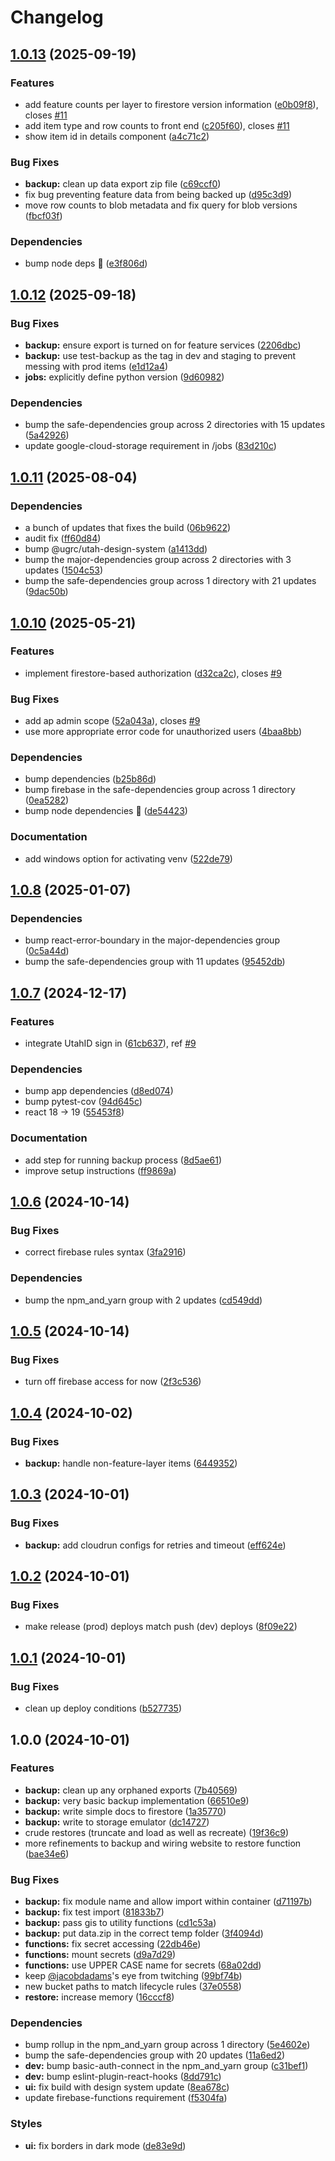 # Changelog

## [1.0.13](https://github.com/agrc/project-moonwalk/compare/v1.0.12...v1.0.13) (2025-09-19)


### Features

* add feature counts per layer to firestore version information ([e0b09f8](https://github.com/agrc/project-moonwalk/commit/e0b09f81f4465d72646a11af0d7ddf57d3e5a102)), closes [#11](https://github.com/agrc/project-moonwalk/issues/11)
* add item type and row counts to front end ([c205f60](https://github.com/agrc/project-moonwalk/commit/c205f602ab94eb90265bc1cfbfbe7941913a6908)), closes [#11](https://github.com/agrc/project-moonwalk/issues/11)
* show item id in details component ([a4c71c2](https://github.com/agrc/project-moonwalk/commit/a4c71c2b5d63ea4d17dc3104f4ce7d3fc653d377))


### Bug Fixes

* **backup:** clean up data export zip file ([c69ccf0](https://github.com/agrc/project-moonwalk/commit/c69ccf0a350bece0c6c5eac1967e8b6e7b1c118b))
* fix bug preventing feature data from being backed up ([d95c3d9](https://github.com/agrc/project-moonwalk/commit/d95c3d985d43e38abac98883979e655ab498af66))
* move row counts to blob metadata and fix query for blob versions ([fbcf03f](https://github.com/agrc/project-moonwalk/commit/fbcf03f23b14b3fa008a05380120a15c1e0cc2d1))


### Dependencies

* bump node deps 🌲 ([e3f806d](https://github.com/agrc/project-moonwalk/commit/e3f806d30925d18c92f73aacd5b777bd7cbf7b7e))

## [1.0.12](https://github.com/agrc/project-moonwalk/compare/v1.0.11...v1.0.12) (2025-09-18)


### Bug Fixes

* **backup:** ensure export is turned on for feature services ([2206dbc](https://github.com/agrc/project-moonwalk/commit/2206dbc1974932f0de9fa9d04e65c68f46379c84))
* **backup:** use test-backup as the tag in dev and staging to prevent messing with prod items ([e1d12a4](https://github.com/agrc/project-moonwalk/commit/e1d12a495e69fc02f5031b9ef96f03aee156288b))
* **jobs:** explicitly define python version ([9d60982](https://github.com/agrc/project-moonwalk/commit/9d60982ce97247fc602df66dd3d7801263f44a88))


### Dependencies

* bump the safe-dependencies group across 2 directories with 15 updates ([5a42926](https://github.com/agrc/project-moonwalk/commit/5a429268797b354787a0e10c9238f4d57986dff2))
* update google-cloud-storage requirement in /jobs ([83d210c](https://github.com/agrc/project-moonwalk/commit/83d210c24bf699fe965f4a6fce2a904e2c109465))

## [1.0.11](https://github.com/agrc/project-moonwalk/compare/v1.0.10...v1.0.11) (2025-08-04)


### Dependencies

* a bunch of updates that fixes the build ([06b9622](https://github.com/agrc/project-moonwalk/commit/06b9622011259b66415eacff6ba63adea3ef8fa1))
* audit fix ([ff60d84](https://github.com/agrc/project-moonwalk/commit/ff60d842f00cbbe29c17589427e1ca2e9510ce8f))
* bump @ugrc/utah-design-system ([a1413dd](https://github.com/agrc/project-moonwalk/commit/a1413ddb2699b63c21cace52ba1d3ce2f35207a9))
* bump the major-dependencies group across 2 directories with 3 updates ([1504c53](https://github.com/agrc/project-moonwalk/commit/1504c538229a0cc0c664a79f8ce5230ff9939e57))
* bump the safe-dependencies group across 1 directory with 21 updates ([9dac50b](https://github.com/agrc/project-moonwalk/commit/9dac50bf3eaec33d4ab944dff7a7ff99ea577a30))

## [1.0.10](https://github.com/agrc/project-moonwalk/compare/v1.0.8...v1.0.10) (2025-05-21)


### Features

* implement firestore-based authorization ([d32ca2c](https://github.com/agrc/project-moonwalk/commit/d32ca2cb47143c5254aa641f8e0104acf0bfc0de)), closes [#9](https://github.com/agrc/project-moonwalk/issues/9)


### Bug Fixes

* add ap admin scope ([52a043a](https://github.com/agrc/project-moonwalk/commit/52a043a1c253d3edc48c8d33ce0ff65dd5e53f06)), closes [#9](https://github.com/agrc/project-moonwalk/issues/9)
* use more appropriate error code for unauthorized users ([4baa8bb](https://github.com/agrc/project-moonwalk/commit/4baa8bbebce59e0be69fe2e52eacc3687da7ca15))


### Dependencies

* bump dependencies ([b25b86d](https://github.com/agrc/project-moonwalk/commit/b25b86de23a190da91cb44fd3f15de56fd69d760))
* bump firebase in the safe-dependencies group across 1 directory ([0ea5282](https://github.com/agrc/project-moonwalk/commit/0ea52820522110163a1ef630d47b399e452425b8))
* bump node dependencies 🌲 ([de54423](https://github.com/agrc/project-moonwalk/commit/de544235e5aa37adc18ad6656cdfd633cb102c83))


### Documentation

* add windows option for activating venv ([522de79](https://github.com/agrc/project-moonwalk/commit/522de796d7677b842fd5d60b842d3948ca9e3d06))

## [1.0.8](https://github.com/agrc/project-moonwalk/compare/v1.0.7...v1.0.8) (2025-01-07)


### Dependencies

* bump react-error-boundary in the major-dependencies group ([0c5a44d](https://github.com/agrc/project-moonwalk/commit/0c5a44df43b2edc6d3aea8985d29cd1e5b97e027))
* bump the safe-dependencies group with 11 updates ([95452db](https://github.com/agrc/project-moonwalk/commit/95452db84cb6866fc852f39d1d95ae29233c2043))

## [1.0.7](https://github.com/agrc/project-moonwalk/compare/v1.0.6...v1.0.7) (2024-12-17)


### Features

* integrate UtahID sign in ([61cb637](https://github.com/agrc/project-moonwalk/commit/61cb637604dcbcb46343bfff0593b60f712300b5)), ref [#9](https://github.com/agrc/project-moonwalk/issues/9)


### Dependencies

* bump app dependencies ([d8ed074](https://github.com/agrc/project-moonwalk/commit/d8ed074a522a154f85d922e7ae954f1f375e0acf))
* bump pytest-cov ([94d645c](https://github.com/agrc/project-moonwalk/commit/94d645c3bfa1a5eeb230a29e1728f37ae2522b5d))
* react 18 -&gt; 19 ([55453f8](https://github.com/agrc/project-moonwalk/commit/55453f8fcf3954c20790913731f0dbc86542e777))


### Documentation

* add step for running backup process ([8d5ae61](https://github.com/agrc/project-moonwalk/commit/8d5ae6197437c242027004a85106d9f587fc2e6f))
* improve setup instructions ([ff9869a](https://github.com/agrc/project-moonwalk/commit/ff9869a31c6dc4ded2754cca45ded17cd8c9a6a0))

## [1.0.6](https://github.com/agrc/project-moonwalk/compare/v1.0.5...v1.0.6) (2024-10-14)


### Bug Fixes

* correct firebase rules syntax ([3fa2916](https://github.com/agrc/project-moonwalk/commit/3fa29161b90ccadcb337c178ccb2fb5416bb8a6d))


### Dependencies

* bump the npm_and_yarn group with 2 updates ([cd549dd](https://github.com/agrc/project-moonwalk/commit/cd549dd760b8f321182c0015bbb390c2a6721995))

## [1.0.5](https://github.com/agrc/project-moonwalk/compare/v1.0.4...v1.0.5) (2024-10-14)


### Bug Fixes

* turn off firebase access for now ([2f3c536](https://github.com/agrc/project-moonwalk/commit/2f3c536821721ebf21833f7fc23f5ec1bcd5be45))

## [1.0.4](https://github.com/agrc/project-moonwalk/compare/v1.0.3...v1.0.4) (2024-10-02)


### Bug Fixes

* **backup:** handle non-feature-layer items ([6449352](https://github.com/agrc/project-moonwalk/commit/6449352a734467ec78dcd554995dd9aab2e1585e))

## [1.0.3](https://github.com/agrc/project-moonwalk/compare/v1.0.2...v1.0.3) (2024-10-01)


### Bug Fixes

* **backup:** add cloudrun configs for retries and timeout ([eff624e](https://github.com/agrc/project-moonwalk/commit/eff624e0d3f44d7f415cf3709f5e06eaf82e5f47))

## [1.0.2](https://github.com/agrc/project-moonwalk/compare/v1.0.1...v1.0.2) (2024-10-01)


### Bug Fixes

* make release (prod) deploys match push (dev) deploys ([8f09e22](https://github.com/agrc/project-moonwalk/commit/8f09e225ca27b86816356613302b3be8d4c6c962))

## [1.0.1](https://github.com/agrc/project-moonwalk/compare/v1.0.0...v1.0.1) (2024-10-01)


### Bug Fixes

* clean up deploy conditions ([b527735](https://github.com/agrc/project-moonwalk/commit/b527735585e62f340c0e398d1abb3598572c3288))

## 1.0.0 (2024-10-01)


### Features

* **backup:** clean up any orphaned exports ([7b40569](https://github.com/agrc/project-moonwalk/commit/7b40569fb55acf2812995b3ca280b39b49f46f56))
* **backup:** very basic backup implementation ([66510e9](https://github.com/agrc/project-moonwalk/commit/66510e9e0e49b823ab4321306574cdbb747f4885))
* **backup:** write simple docs to firestore ([1a35770](https://github.com/agrc/project-moonwalk/commit/1a35770fb1d89cbdef416d8e30c53ea9775aec7e))
* **backup:** write to storage emulator ([dc14727](https://github.com/agrc/project-moonwalk/commit/dc14727e5bf09a401cf2361904e8eb5e22ac9c5a))
* crude restores (truncate and load as well as recreate) ([19f36c9](https://github.com/agrc/project-moonwalk/commit/19f36c92474ea718d812e25bb6517fa7c74b71a3))
* more refinements to backup and wiring website to restore function ([bae34e6](https://github.com/agrc/project-moonwalk/commit/bae34e63e6c1ab900aea0f57407766b8127200ce))


### Bug Fixes

* **backup:** fix module name and allow import within container ([d71197b](https://github.com/agrc/project-moonwalk/commit/d71197b0124c00f33ab17b5f25873a43ecbaf907))
* **backup:** fix test import ([81833b7](https://github.com/agrc/project-moonwalk/commit/81833b7b5e760b4bb9e1d9664a4b53cd141e88e4))
* **backup:** pass gis to utility functions ([cd1c53a](https://github.com/agrc/project-moonwalk/commit/cd1c53aea2d1107aad0f4384775b4c5c45024ad0))
* **backup:** put data.zip in the correct temp folder ([3f4094d](https://github.com/agrc/project-moonwalk/commit/3f4094d091b3f340234b8e4ce81f2e82c6f4dd5e))
* **functions:** fix secret accessing ([22db46e](https://github.com/agrc/project-moonwalk/commit/22db46ea2bb09d38c38fe379d2554f642cf763fa))
* **functions:** mount secrets ([d9a7d29](https://github.com/agrc/project-moonwalk/commit/d9a7d29fb8711c9861ddbf16bacdbc380aa01781))
* **functions:** use UPPER CASE name for secrets ([68a02dd](https://github.com/agrc/project-moonwalk/commit/68a02ddff4a9fce5f1f319f501bdd9298ac93e4d))
* keep [@jacobdadams](https://github.com/jacobdadams)'s eye from twitching ([99bf74b](https://github.com/agrc/project-moonwalk/commit/99bf74b0a8d0d2ed33fcba1b2d79410d44cbc06a))
* new bucket paths to match lifecycle rules ([37e0558](https://github.com/agrc/project-moonwalk/commit/37e0558775cee7afd0ed7248f63fd54065b82e0b))
* **restore:** increase memory ([16cccf8](https://github.com/agrc/project-moonwalk/commit/16cccf85f8f1c32ce432c3a0c41a783a727965ac))


### Dependencies

* bump rollup in the npm_and_yarn group across 1 directory ([5e4602e](https://github.com/agrc/project-moonwalk/commit/5e4602e408278df70e4eb3664ee4a73242917667))
* bump the safe-dependencies group with 20 updates ([11a6ed2](https://github.com/agrc/project-moonwalk/commit/11a6ed2caa090625662faf59f68be4ec93d24966))
* **dev:** bump basic-auth-connect in the npm_and_yarn group ([c31bef1](https://github.com/agrc/project-moonwalk/commit/c31bef1e26482c37ef59c2ecba73d7b5ea76a4c8))
* **dev:** bump eslint-plugin-react-hooks ([8dd791c](https://github.com/agrc/project-moonwalk/commit/8dd791cf2c00a6218f0d829d89c8cfe852093972))
* **ui:** fix build with design system update ([8ea678c](https://github.com/agrc/project-moonwalk/commit/8ea678c3a9f35f0993104fdbe2f4844d9a3df38e))
* update firebase-functions requirement ([f5304fa](https://github.com/agrc/project-moonwalk/commit/f5304fa50d7be197635660c09fc072207167dc84))


### Styles

* **ui:** fix borders in dark mode ([de83e9d](https://github.com/agrc/project-moonwalk/commit/de83e9d3d26fc58ff8d62a86a39183dedfdb0311))
